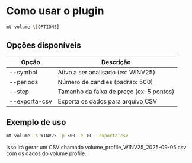 # Como usar o plugin
  
```bash
mt volume \[OPTIONS]
```
  
## Opções disponíveis
  
| Opção          | Descrição                                      |
|----------------|-----------------------------------------------|
| --symbol     | Ativo a ser analisado (ex: WINV25)            |
| --periods    | Número de candles (padrão: 500)               |
| --step       | Tamanho da faixa de preço (ex: 5 pontos)      |
| --exporta-csv| Exporta os dados para arquivo CSV             |
  
## Exemplo de uso
  
```bash
mt volume -s WINV25 -p 500 -e 10 --exporta-csv
```
  
Isso irá gerar um CSV chamado volume\_profile\_WINV25\_2025-09-05.csv com os dados do volume profile.
